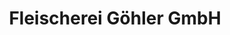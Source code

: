 ---
title: "Fleischerei Göhler GmbH"
url: /gruenhainichen/fleischerei-goehler-gmbh/
shop: Metzgerei
---